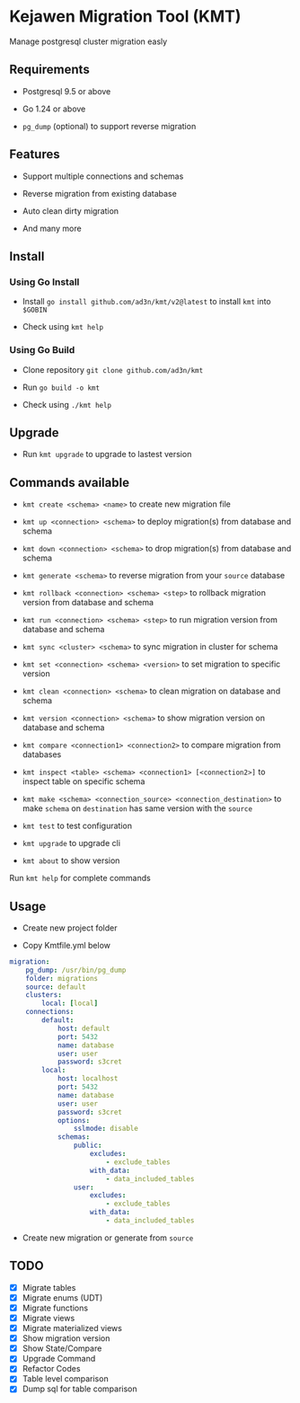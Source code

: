 # Kejawen Migration Tool (KMT)

Manage postgresql cluster migration easly

## Requirements

- Postgresql 9.5 or above

- Go 1.24 or above

- `pg_dump` (optional) to support reverse migration

## Features

- Support multiple connections and schemas

- Reverse migration from existing database

- Auto clean dirty migration

- And many more

## Install

### Using Go Install

- Install `go install github.com/ad3n/kmt/v2@latest` to install `kmt` into `$GOBIN`

- Check using `kmt help`

### Using Go Build

- Clone repository `git clone github.com/ad3n/kmt`

- Run `go build -o kmt`

- Check using `./kmt help`

## Upgrade

- Run `kmt upgrade` to upgrade to lastest version

## Commands available

- `kmt create <schema> <name>` to create new migration file

- `kmt up <connection> <schema>` to deploy migration(s) from database and schema

- `kmt down <connection> <schema>` to drop migration(s) from database and schema

- `kmt generate <schema>` to reverse migration from your `source` database

- `kmt rollback <connection> <schema> <step>` to rollback migration version from database and schema

- `kmt run <connection> <schema> <step>` to run migration version from database and schema

- `kmt sync <cluster> <schema>` to sync migration in cluster for schema

- `kmt set <connection> <schema> <version>` to set migration to specific version

- `kmt clean <connection> <schema>` to clean migration on database and schema

- `kmt version <connection> <schema>` to show migration version on database and schema

- `kmt compare <connection1> <connection2>` to compare migration from databases

- `kmt inspect <table> <schema> <connection1> [<connection2>]` to inspect table on specific schema

- `kmt make <schema> <connection_source> <connection_destination>` to make `schema` on `destination` has same version with the `source`

- `kmt test` to test configuration

- `kmt upgrade` to upgrade cli

- `kmt about` to show version

Run `kmt help` for complete commands

## Usage

- Create new project folder

- Copy Kmtfile.yml below

```yaml
migration:
    pg_dump: /usr/bin/pg_dump
    folder: migrations
    source: default
    clusters:
        local: [local]
    connections:
        default:
            host: default
            port: 5432
            name: database
            user: user
            password: s3cret
        local:
            host: localhost
            port: 5432
            name: database
            user: user
            password: s3cret
            options:
                sslmode: disable
            schemas:
                public:
                    excludes:
                        - exclude_tables
                    with_data:
                        - data_included_tables
                user:
                    excludes:
                        - exclude_tables
                    with_data:
                        - data_included_tables
```

- Create new migration or generate from `source`

## TODO

- [x] Migrate tables
- [x] Migrate enums (UDT)
- [x] Migrate functions
- [x] Migrate views
- [x] Migrate materialized views
- [x] Show migration version
- [x] Show State/Compare
- [x] Upgrade Command
- [x] Refactor Codes
- [x] Table level comparison
- [x] Dump sql for table comparison
